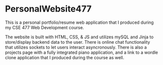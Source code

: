 # PersonalWebsite477
This is a personal portfolio/resume web application that I produced during my CSE 477 Web Development course.

The website is built with HTML, CSS, & JS and utilizes mySQL and Jinja to store/display backend data to the user. There is online chat functionality that utilizes sockets to let users interact asyncronously. There is also a projects page with a fully integrated piano application, and a link to a wordle clone application that I produced during the course as well.
